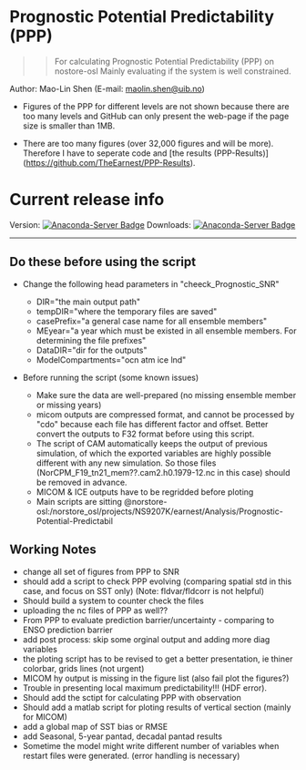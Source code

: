 
Prognostic Potential Predictability (PPP)
==========
>> For calculating Prognostic Potential Predictability (PPP) on nostore-osl 
>> Mainly evaluating if the system is well constrained. 

Author: Mao-Lin Shen (E-mail: maolin.shen@uib.no)

  * Figures of the PPP for different levels are not shown because there are too many levels and GitHub can only present the web-page if the page size is smaller than 1MB.

  * There are too many figures (over 32,000 figures and will be more). Therefore I have to seperate code and [the results (PPP-Results)] (https://github.com/TheEarnest/PPP-Results).


Current release info
====================
Version: [![Anaconda-Server Badge](https://github.com/TheEarnest/Prognostic-Potential-Predictability/badges/version.svg)](https://github.com/TheEarnest/Prognostic-Potential-Predictability)
Downloads: [![Anaconda-Server Badge](https://github.com/TheEarnest/Prognostic-Potential-Predictability/badges/downloads.svg)](https://github.com/TheEarnest/Prognostic-Potential-Predictability)

------------------
## Do these before using the script ##

* Change the following head parameters in "cheeck_Prognostic_SNR"
  * DIR="the main output path"
  * tempDIR="where the temporary files are saved"
  * casePrefix="a general case name for all ensemble members" 
  * MEyear="a year which must be existed in all ensemble members. For determining the file prefixes" 
  * DataDIR="dir for the outputs"
  * ModelCompartments="ocn atm ice lnd"

* Before running the script (some known issues)
  * Make sure the data are well-prepared (no missing ensemble member or missing years)
  * micom outputs are compressed format, and cannot be processed by "cdo" because each file has different factor and offset. Better convert the outputs to F32 format before using this script.
  * The script of CAM automatically keeps the output of previous simulation, of which the exported variables are highly possible different with any new simulation. So those files (NorCPM_F19_tn21_mem??.cam2.h0.1979-12.nc in this case) should be removed in advance.   
  * MICOM & ICE outputs have to be regridded before ploting
  * Main scripts are sitting @norstore-osl:/norstore_osl/projects/NS9207K/earnest/Analysis/Prognostic-Potential-Predictabil

## Working Notes

  * change all set of figures from PPP to SNR 
  * should add a script to check PPP evolving (comparing spatial std in this case, and focus on SST only) (Note: fldvar/fldcorr is not helpful)
  * Should build a system to counter check the files
  * uploading the nc files of PPP as well??
  * From PPP to evaluate prediction barrier/uncertainty - comparing to ENSO prediction barrier 
  * add post process: skip some orginal output and adding more diag variables
  * the ploting script has to be revised to get a better presentation, ie thiner colorbar, grids lines (not urgent)
  * MICOM hy output is missing in the figure list (also fail plot the figures?)
  * Trouble in presenting local maximum predictability!!! (HDF error).
  * Should add the sctipt for calculating PPP with observation
  * Should add a matlab script for ploting results of vertical section (mainly for MICOM)
  * add a global map of SST bias or RMSE
  * add Seasonal, 5-year pantad, decadal pantad results
  * Sometime the model might write different number of variables when restart files were generated. (error handling is necessary) 
 

